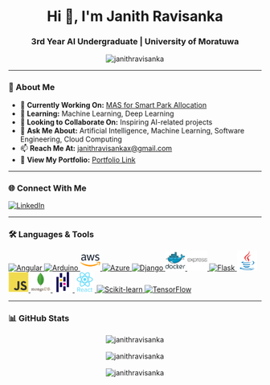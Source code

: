 <h1 align="center">Hi 👋, I'm Janith Ravisanka</h1>
<h3 align="center">3rd Year AI Undergraduate | University of Moratuwa</h3>

<p align="center">
  <img src="https://komarev.com/ghpvc/?username=janithravisanka&label=Profile%20Views&color=0e75b6&style=flat" alt="janithravisanka" />
</p>

---

### 🚀 About Me

- 🔭 **Currently Working On:** [MAS for Smart Park Allocation](https://github.com/JanithRavisanka/MultiAgent-Based-PMS.git)  
- 🌱 **Learning:** Machine Learning, Deep Learning  
- 👯 **Looking to Collaborate On:** Inspiring AI-related projects  
- 💬 **Ask Me About:** Artificial Intelligence, Machine Learning, Software Engineering, Cloud Computing   
- 📫 **Reach Me At:** [janithravisankax@gmail.com](mailto:janithravisankax@gmail.com)  
- 📄 **View My Portfolio:** [Portfolio Link](https://gold-cariotta-55.tiiny.site)  

---

### 🌐 Connect With Me

<p align="left">
  <a href="https://linkedin.com/in/janith-ravisanka" target="_blank">
    <img src="https://raw.githubusercontent.com/rahuldkjain/github-profile-readme-generator/master/src/images/icons/Social/linked-in-alt.svg" alt="LinkedIn" height="30" width="40" />
  </a>
</p>

---

### 🛠️ Languages & Tools

<p align="left">
  <a href="https://angular.io" target="_blank" rel="noreferrer"> 
    <img src="https://angular.io/assets/images/logos/angular/angular.svg" alt="Angular" width="40" height="40"/> 
  </a>
  <a href="https://www.arduino.cc/" target="_blank" rel="noreferrer"> 
    <img src="https://cdn.worldvectorlogo.com/logos/arduino-1.svg" alt="Arduino" width="40" height="40"/> 
  </a>
  <a href="https://aws.amazon.com" target="_blank" rel="noreferrer"> 
    <img src="https://raw.githubusercontent.com/devicons/devicon/master/icons/amazonwebservices/amazonwebservices-original-wordmark.svg" alt="AWS" width="40" height="40"/> 
  </a>
  <a href="https://azure.microsoft.com/en-in/" target="_blank" rel="noreferrer"> 
    <img src="https://www.vectorlogo.zone/logos/microsoft_azure/microsoft_azure-icon.svg" alt="Azure" width="40" height="40"/> 
  </a>
  <a href="https://www.djangoproject.com/" target="_blank" rel="noreferrer"> 
    <img src="https://cdn.worldvectorlogo.com/logos/django.svg" alt="Django" width="40" height="40"/> 
  </a>
  <a href="https://www.docker.com/" target="_blank" rel="noreferrer"> 
    <img src="https://raw.githubusercontent.com/devicons/devicon/master/icons/docker/docker-original-wordmark.svg" alt="Docker" width="40" height="40"/> 
  </a>
  <a href="https://expressjs.com" target="_blank" rel="noreferrer"> 
    <img src="https://raw.githubusercontent.com/devicons/devicon/master/icons/express/express-original-wordmark.svg" alt="Express" width="40" height="40"/> 
  </a>
  <a href="https://flask.palletsprojects.com/" target="_blank" rel="noreferrer"> 
    <img src="https://www.vectorlogo.zone/logos/pocoo_flask/pocoo_flask-icon.svg" alt="Flask" width="40" height="40"/> 
  </a>
  <a href="https://www.java.com" target="_blank" rel="noreferrer"> 
    <img src="https://raw.githubusercontent.com/devicons/devicon/master/icons/java/java-original.svg" alt="Java" width="40" height="40"/> 
  </a>
  <a href="https://developer.mozilla.org/en-US/docs/Web/JavaScript" target="_blank" rel="noreferrer"> 
    <img src="https://raw.githubusercontent.com/devicons/devicon/master/icons/javascript/javascript-original.svg" alt="JavaScript" width="40" height="40"/> 
  </a>
  <a href="https://www.mongodb.com/" target="_blank" rel="noreferrer"> 
    <img src="https://raw.githubusercontent.com/devicons/devicon/master/icons/mongodb/mongodb-original-wordmark.svg" alt="MongoDB" width="40" height="40"/> 
  </a>
  <a href="https://pandas.pydata.org/" target="_blank" rel="noreferrer"> 
    <img src="https://raw.githubusercontent.com/devicons/devicon/2ae2a900d2f041da66e950e4d48052658d850630/icons/pandas/pandas-original.svg" alt="Pandas" width="40" height="40"/> 
  </a>
  <a href="https://reactjs.org/" target="_blank" rel="noreferrer"> 
    <img src="https://raw.githubusercontent.com/devicons/devicon/master/icons/react/react-original-wordmark.svg" alt="React" width="40" height="40"/> 
  </a>
  <a href="https://scikit-learn.org/" target="_blank" rel="noreferrer"> 
    <img src="https://upload.wikimedia.org/wikipedia/commons/0/05/Scikit_learn_logo_small.svg" alt="Scikit-learn" width="40" height="40"/> 
  </a>
  <a href="https://www.tensorflow.org" target="_blank" rel="noreferrer"> 
    <img src="https://www.vectorlogo.zone/logos/tensorflow/tensorflow-icon.svg" alt="TensorFlow" width="40" height="40"/> 
  </a>
</p>

---

### 📊 GitHub Stats

<p align="center">
  <img align="center" src="https://github-readme-stats.vercel.app/api?username=janithravisanka&show_icons=true&locale=en" alt="janithravisanka" />
</p>
<p align="center">
  <img align="center" src="https://github-readme-streak-stats.herokuapp.com/?user=janithravisanka&" alt="janithravisanka" />
</p>
<p align="center">
  <img align="center" src="https://github-readme-stats.vercel.app/api/top-langs?username=janithravisanka&show_icons=true&locale=en&layout=compact" alt="janithravisanka" />
</p>
